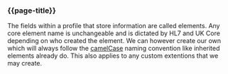 ### {{page-title}}

The fields within a profile that store information are called elements. Any core element name is unchangeable and is dictated by HL7 and UK Core depending on who created the element.  We can however create our own which will always follow the [camelCase](https://en.wikipedia.org/wiki/Camel_case) naming convention like inherited elements already do.  This also applies to any custom extentions that we may create.